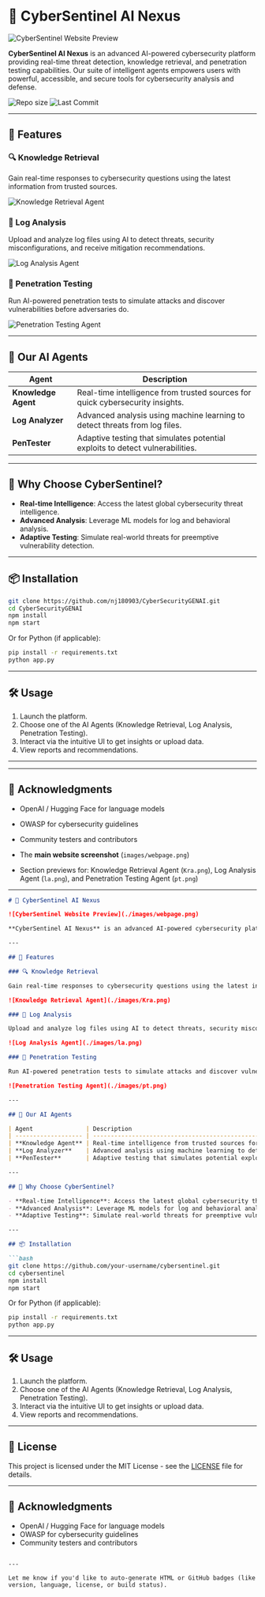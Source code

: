 # 🚨 CyberSentinel AI Nexus

![CyberSentinel Website Preview](./images/webpage.png)

**CyberSentinel AI Nexus** is an advanced AI-powered cybersecurity platform providing real-time threat detection, knowledge retrieval, and penetration testing capabilities. Our suite of intelligent agents empowers users with powerful, accessible, and secure tools for cybersecurity analysis and defense.

![Repo size](https://img.shields.io/github/repo-size/nj180903/CyberSecurityGENAI)
![Last Commit](https://img.shields.io/github/last-commit/nj180903/CyberSecurityGENAI)

---

## 🚀 Features

### 🔍 Knowledge Retrieval

Gain real-time responses to cybersecurity questions using the latest information from trusted sources.

![Knowledge Retrieval Agent](./images/Kra.png)

### 📂 Log Analysis

Upload and analyze log files using AI to detect threats, security misconfigurations, and receive mitigation recommendations.

![Log Analysis Agent](./images/la.png)

### 🧪 Penetration Testing

Run AI-powered penetration tests to simulate attacks and discover vulnerabilities before adversaries do.

![Penetration Testing Agent](./images/pt.png)

---

## 🤖 Our AI Agents

| Agent               | Description                                                                   |
| ------------------- | ----------------------------------------------------------------------------- |
| **Knowledge Agent** | Real-time intelligence from trusted sources for quick cybersecurity insights. |
| **Log Analyzer**    | Advanced analysis using machine learning to detect threats from log files.    |
| **PenTester**       | Adaptive testing that simulates potential exploits to detect vulnerabilities. |

---

## 🧠 Why Choose CyberSentinel?

- **Real-time Intelligence**: Access the latest global cybersecurity threat intelligence.
- **Advanced Analysis**: Leverage ML models for log and behavioral analysis.
- **Adaptive Testing**: Simulate real-world threats for preemptive vulnerability detection.

---

## 📦 Installation

```bash
git clone https://github.com/nj180903/CyberSecurityGENAI.git
cd CyberSecurityGENAI
npm install
npm start
```

Or for Python (if applicable):

```bash
pip install -r requirements.txt
python app.py
```

---

## 🛠️ Usage

1. Launch the platform.
2. Choose one of the AI Agents (Knowledge Retrieval, Log Analysis, Penetration Testing).
3. Interact via the intuitive UI to get insights or upload data.
4. View reports and recommendations.

---


---

## 🙌 Acknowledgments

* OpenAI / Hugging Face for language models  
* OWASP for cybersecurity guidelines  
* Community testers and contributors  


* The **main website screenshot** (`images/webpage.png`)
* Section previews for: Knowledge Retrieval Agent (`Kra.png`), Log Analysis Agent (`la.png`), and Penetration Testing Agent (`pt.png`)

---

````markdown
# 🚨 CyberSentinel AI Nexus

![CyberSentinel Website Preview](./images/webpage.png)

**CyberSentinel AI Nexus** is an advanced AI-powered cybersecurity platform providing real-time threat detection, knowledge retrieval, and penetration testing capabilities. Our suite of intelligent agents empowers users with powerful, accessible, and secure tools for cybersecurity analysis and defense.

---

## 🚀 Features

### 🔍 Knowledge Retrieval

Gain real-time responses to cybersecurity questions using the latest information from trusted sources.

![Knowledge Retrieval Agent](./images/Kra.png)

### 📂 Log Analysis

Upload and analyze log files using AI to detect threats, security misconfigurations, and receive mitigation recommendations.

![Log Analysis Agent](./images/la.png)

### 🧪 Penetration Testing

Run AI-powered penetration tests to simulate attacks and discover vulnerabilities before adversaries do.

![Penetration Testing Agent](./images/pt.png)

---

## 🤖 Our AI Agents

| Agent               | Description                                                                   |
| ------------------- | ----------------------------------------------------------------------------- |
| **Knowledge Agent** | Real-time intelligence from trusted sources for quick cybersecurity insights. |
| **Log Analyzer**    | Advanced analysis using machine learning to detect threats from log files.    |
| **PenTester**       | Adaptive testing that simulates potential exploits to detect vulnerabilities. |

---

## 🧠 Why Choose CyberSentinel?

- **Real-time Intelligence**: Access the latest global cybersecurity threat intelligence.
- **Advanced Analysis**: Leverage ML models for log and behavioral analysis.
- **Adaptive Testing**: Simulate real-world threats for preemptive vulnerability detection.

---

## 📦 Installation

```bash
git clone https://github.com/your-username/cybersentinel.git
cd cybersentinel
npm install
npm start
````

Or for Python (if applicable):

```bash
pip install -r requirements.txt
python app.py
```

---

## 🛠️ Usage

1. Launch the platform.
2. Choose one of the AI Agents (Knowledge Retrieval, Log Analysis, Penetration Testing).
3. Interact via the intuitive UI to get insights or upload data.
4. View reports and recommendations.

---

## 📄 License

This project is licensed under the MIT License - see the [LICENSE](LICENSE) file for details.

---

## 🙌 Acknowledgments

* OpenAI / Hugging Face for language models
* OWASP for cybersecurity guidelines
* Community testers and contributors

```

---

Let me know if you'd like to auto-generate HTML or GitHub badges (like version, language, license, or build status).
```

